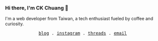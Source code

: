 ### Hi there, I'm CK Chuang 👋

I'm a web developer from Taiwan, a tech enthusiast fueled by coffee and curiosity.

<!-- #### ✨ About me -->

<p align="center">
  <samp>
    <a href="https://www.codefarmer.tw/">blog</a> .
    <a href="https://www.instagram.com/codefarmer.tw/">instagram</a> .
    <a href="https://www.threads.net/@codefarmer.tw">threads</a> .
    <a href="mailto:dissaivent@gmail.com">email</a>
  </samp>
</p>

<!-- - 🌱 I’m currently learning Rust and Containerization.
- 📫 How to reach me: Email, LinkedIn, Instagram -->

<!-- #### 📈 My coding stats -->

<!-- ![CK's GitHub stats](https://github-readme-stats.vercel.app/api?username=ckchuang-dev&show_icons=true&count_private=false&custom_title=My%20GitHub%20Stats%20&theme=dracula) -->

<!--TMP_START_SECTION:waka-->

<!-- ```txt
Markdown      7 hrs 14 mins   ██████████████████▒░░░░░░   72.85 %
TypeScript    1 hr 54 mins    ████▓░░░░░░░░░░░░░░░░░░░░   19.25 %
JSON          32 mins         █▒░░░░░░░░░░░░░░░░░░░░░░░   05.43 %
MDX           5 mins          ▒░░░░░░░░░░░░░░░░░░░░░░░░   00.98 %
JavaScript    4 mins          ▒░░░░░░░░░░░░░░░░░░░░░░░░   00.84 %
``` -->

<!--TMP_END_SECTION:waka-->
